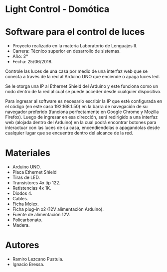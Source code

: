 # Light Control - Domótica
# Software para el control de luces

- Proyecto realizado en la materia Laboratorio de Lenguajes II. 
- Carrera: Técnico superior en desarrollo de sistemas.
- Año: 2°
- Fecha: 25/06/2018.

Controle las luces de una casa por medio de una interfaz web que se conecta a través de la red al Arduino UNO que enciende o apaga luces led.

Se le otorga una IP al Ethernet Shield del Arduino y este funciona como un nodo dentro de la red al cual se puede acceder desde cualquier dispositivo. 

Para ingresar al software es necesario escribir la IP que esté configurada en el código (en este caso 192.168.1.50) en la barra de navegación de su navegador preferido (funciona perfectamente en Google Chrome y Mozilla Firefox). Luego de ingresar en esa dirección, será redirigido a una interfaz web (alojada dentro del Arduino) en la cual podrá encontrar botones para interactuar con las luces de su casa, encendiendolas o apagandolas desde cualquier lugar que se encuentre dentro del alcance de la red.

# Materiales

- Arduino UNO.
- Placa Ethernet Shield
- Tiras de LED.
- Transistores 4x tip 122.
- Retistencias 4x 1K.
- Diodos 4.
- Cables.
- Ficha Molex.
- Ficha plug-in x2 (12V alimentación Arduino).
- Fuente de alimentación 12V.
- Policarbonato.
- Madera.

# Autores

- Ramiro Lezcano Pustula.
- Ignacio Bressa.
